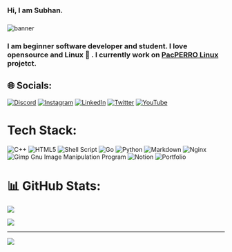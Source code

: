### Hi, I am Subhan. 
### 
![banner](https://i.imgur.com/zN7kjcp.png)
### 
### I am beginner software developer and student. I love opensource and Linux :penguin:  . I currently work on [PacPERRO Linux](https://pacperro-os.github.io/) projetct.
## 🌐 Socials:
[![Discord](https://img.shields.io/badge/Discord-%237289DA.svg?logo=discord&logoColor=white)](htttps://discord.gg/subhanqedirli) [![Instagram](https://img.shields.io/badge/Instagram-%23E4405F.svg?logo=Instagram&logoColor=white)](https://instagram.com/subhanqedirli) [![LinkedIn](https://img.shields.io/badge/LinkedIn-%230077B5.svg?logo=linkedin&logoColor=white)](https://linkedin.com/in/subhanqedirli) [![Twitter](https://img.shields.io/badge/Twitter-%231DA1F2.svg?logo=Twitter&logoColor=white)](https://twitter.com/QedirliSubhan) [![YouTube](https://img.shields.io/badge/YouTube-%23FF0000.svg?logo=YouTube&logoColor=white)](https://youtube.com/c/UCCyrdKjOWMQFu4MpAuD9ajg) 

#  Tech Stack:
![C++](https://img.shields.io/badge/c++-%2300599C.svg?style=for-the-badge&logo=c%2B%2B&logoColor=white) ![HTML5](https://img.shields.io/badge/html5-%23E34F26.svg?style=for-the-badge&logo=html5&logoColor=white) ![Shell Script](https://img.shields.io/badge/shell_script-%23121011.svg?style=for-the-badge&logo=gnu-bash&logoColor=white) ![Go](https://img.shields.io/badge/go-%2300ADD8.svg?style=for-the-badge&logo=go&logoColor=white) ![Python](https://img.shields.io/badge/python-3670A0?style=for-the-badge&logo=python&logoColor=ffdd54) ![Markdown](https://img.shields.io/badge/markdown-%23000000.svg?style=for-the-badge&logo=markdown&logoColor=white) ![Nginx](https://img.shields.io/badge/nginx-%23009639.svg?style=for-the-badge&logo=nginx&logoColor=white) ![Gimp Gnu Image Manipulation Program](https://img.shields.io/badge/Gimp-657D8B?style=for-the-badge&logo=gimp&logoColor=FFFFFF) ![Notion](https://img.shields.io/badge/Notion-%23000000.svg?style=for-the-badge&logo=notion&logoColor=white) ![Portfolio](https://img.shields.io/badge/Portfolio-%23000000.svg?style=for-the-badge&logo=firefox&logoColor=#FF7139)
# 📊 GitHub Stats:

![](https://github-readme-stats.vercel.app/api?username=subhanqedirli&theme=radical&hide_border=false&include_all_commits=true&count_private=true)

![](https://github-readme-stats.vercel.app/api/top-langs/?username=subhanqedirli&theme=radical&hide_border=false&include_all_commits=true&count_private=true&layout=compact)


---
[![](https://visitcount.itsvg.in/api?id=subhanqedirli&icon=2&color=0)](https://visitcount.itsvg.in)

